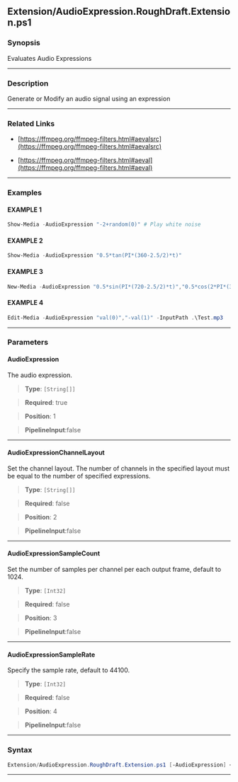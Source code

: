 
Extension/AudioExpression.RoughDraft.Extension.ps1
--------------------------------------------------
### Synopsis
Evaluates Audio Expressions

---
### Description

Generate or Modify an audio signal using an expression

---
### Related Links
* [https://ffmpeg.org/ffmpeg-filters.html#aevalsrc](https://ffmpeg.org/ffmpeg-filters.html#aevalsrc)



* [https://ffmpeg.org/ffmpeg-filters.html#aeval](https://ffmpeg.org/ffmpeg-filters.html#aeval)



---
### Examples
#### EXAMPLE 1
```PowerShell
Show-Media -AudioExpression "-2+random(0)" # Play white noise
```

#### EXAMPLE 2
```PowerShell
Show-Media -AudioExpression "0.5*tan(PI*(360-2.5/2)*t)"
```

#### EXAMPLE 3
```PowerShell
New-Media -AudioExpression "0.5*sin(PI*(720-2.5/2)*t)","0.5*cos(2*PI*(360+2.5/2)*t)" -OutputPath .\Test.mp3 -Duration "00:00:15"
```

#### EXAMPLE 4
```PowerShell
Edit-Media -AudioExpression "val(0)","-val(1)" -InputPath .\Test.mp3
```

---
### Parameters
#### **AudioExpression**

The audio expression.



> **Type**: ```[String[]]```

> **Required**: true

> **Position**: 1

> **PipelineInput**:false



---
#### **AudioExpressionChannelLayout**

Set the channel layout. The number of channels in the specified layout must be equal to the number of specified expressions.



> **Type**: ```[String[]]```

> **Required**: false

> **Position**: 2

> **PipelineInput**:false



---
#### **AudioExpressionSampleCount**

Set the number of samples per channel per each output frame, default to 1024.



> **Type**: ```[Int32]```

> **Required**: false

> **Position**: 3

> **PipelineInput**:false



---
#### **AudioExpressionSampleRate**

Specify the sample rate, default to 44100.



> **Type**: ```[Int32]```

> **Required**: false

> **Position**: 4

> **PipelineInput**:false



---
### Syntax
```PowerShell
Extension/AudioExpression.RoughDraft.Extension.ps1 [-AudioExpression] <String[]> [[-AudioExpressionChannelLayout] <String[]>] [[-AudioExpressionSampleCount] <Int32>] [[-AudioExpressionSampleRate] <Int32>] [<CommonParameters>]
```
---



